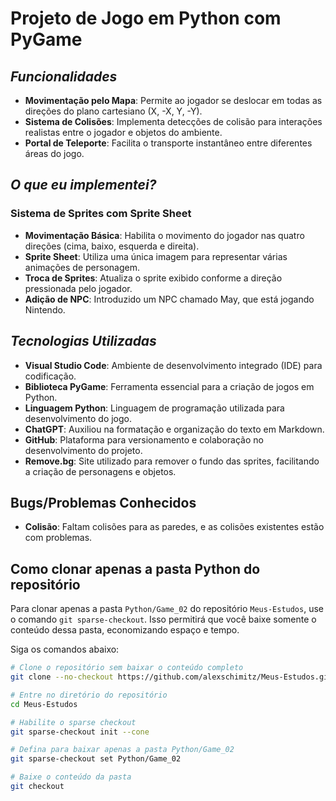 # Projeto de Jogo em Python com PyGame

## _Funcionalidades_

- **Movimentação pelo Mapa**: Permite ao jogador se deslocar em todas as direções do plano cartesiano (X, -X, Y, -Y).
- **Sistema de Colisões**: Implementa detecções de colisão para interações realistas entre o jogador e objetos do ambiente.
- **Portal de Teleporte**: Facilita o transporte instantâneo entre diferentes áreas do jogo.

## _O que eu implementei?_

### Sistema de Sprites com Sprite Sheet

- **Movimentação Básica**: Habilita o movimento do jogador nas quatro direções (cima, baixo, esquerda e direita).
- **Sprite Sheet**: Utiliza uma única imagem para representar várias animações de personagem.
- **Troca de Sprites**: Atualiza o sprite exibido conforme a direção pressionada pelo jogador.
- **Adição de NPC**: Introduzido um NPC chamado May, que está jogando Nintendo.

## _Tecnologias Utilizadas_

- **Visual Studio Code**: Ambiente de desenvolvimento integrado (IDE) para codificação.
- **Biblioteca PyGame**: Ferramenta essencial para a criação de jogos em Python.
- **Linguagem Python**: Linguagem de programação utilizada para desenvolvimento do jogo.
- **ChatGPT**: Auxiliou na formatação e organização do texto em Markdown.
- **GitHub**: Plataforma para versionamento e colaboração no desenvolvimento do projeto.
- **Remove.bg**: Site utilizado para remover o fundo das sprites, facilitando a criação de personagens e objetos.


## Bugs/Problemas Conhecidos

- **Colisão**: Faltam colisões para as paredes, e as colisões existentes estão com problemas.

## Como clonar apenas a pasta Python do repositório

Para clonar apenas a pasta `Python/Game_02` do repositório `Meus-Estudos`, use o comando `git sparse-checkout`. Isso permitirá que você baixe somente o conteúdo dessa pasta, economizando espaço e tempo.

Siga os comandos abaixo:

```bash
# Clone o repositório sem baixar o conteúdo completo
git clone --no-checkout https://github.com/alexschimitz/Meus-Estudos.git

# Entre no diretório do repositório
cd Meus-Estudos

# Habilite o sparse checkout
git sparse-checkout init --cone

# Defina para baixar apenas a pasta Python/Game_02
git sparse-checkout set Python/Game_02

# Baixe o conteúdo da pasta
git checkout
```

